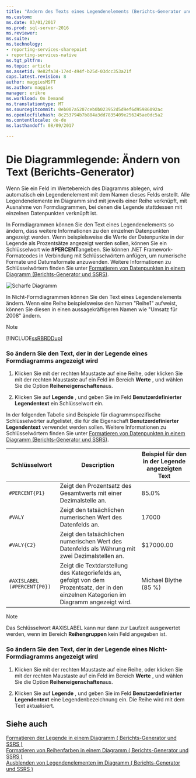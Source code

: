 ```yaml
---
title: "Ändern des Texts eines Legendenelements (Berichts-Generator und SSRS) | Microsoft Docs"
ms.custom: 
ms.date: 03/01/2017
ms.prod: sql-server-2016
ms.reviewer: 
ms.suite: 
ms.technology:
- reporting-services-sharepoint
- reporting-services-native
ms.tgt_pltfrm: 
ms.topic: article
ms.assetid: 9e82fa34-17ed-494f-b25d-03dcc353a21f
caps.latest.revision: 8
author: maggiesMSFT
ms.author: maggies
manager: erikre
ms.workload: On Demand
ms.translationtype: MT
ms.sourcegitcommit: 0eb007a5207ceb0b023952d5d9ef6d95986092ac
ms.openlocfilehash: 8c253794b7b884a3dd7835409e256245ae0dc5a2
ms.contentlocale: de-de
ms.lasthandoff: 08/09/2017

---
```

# <a name="chart-legend---change-item-text-report-builder"></a>Die Diagrammlegende: Ändern von Text (Berichts-Generator)
  Wenn Sie ein Feld im Wertebereich des Diagramms ablegen, wird automatisch ein Legendenelement mit dem Namen dieses Felds erstellt. Alle Legendenelemente im Diagramm sind mit jeweils einer Reihe verknüpft, mit Ausnahme von Formdiagrammen, bei denen die Legende stattdessen mit einzelnen Datenpunkten verknüpft ist.  
  
 In Formdiagrammen können Sie den Text eines Legendenelements so ändern, dass weitere Informationen zu den einzelnen Datenpunkten angezeigt werden. Wenn beispielsweise die Werte der Datenpunkte in der Legende als Prozentsätze angezeigt werden sollen, können Sie ein Schlüsselwort wie **#PERCENT**angeben. Sie können .NET Framework-Formatcodes in Verbindung mit Schlüsselwörtern anfügen, um numerische Formate und Datumsformate anzuwenden. Weitere Informationen zu Schlüsselwörtern finden Sie unter [Formatieren von Datenpunkten in einem Diagramm &#40;Berichts-Generator und SSRS&#41;](../../reporting-services/report-design/formatting-data-points-on-a-chart-report-builder-and-ssrs.md).  
  
 ![Scharfe Diagramm](../../reporting-services/report-design/media/sharpchart.png "scharfe Diagramm")  
  
 In Nicht-Formdiagrammen können Sie den Text eines Legendenelements ändern. Wenn eine Reihe beispielsweise den Namen "Reihe1" aufweist, können Sie diesen in einen aussagekräftigeren Namen wie "Umsatz für 2008" ändern.  
  
> [!NOTE]  
>  [!INCLUDE[ssRBRDDup](../../includes/ssrbrddup-md.md)]  
  
### <a name="to-modify-the-text-that-appears-in-the-legend-on-a-shape-chart"></a>So ändern Sie den Text, der in der Legende eines Formdiagramms angezeigt wird  
  
1.  Klicken Sie mit der rechten Maustaste auf eine Reihe, oder klicken Sie mit der rechten Maustaste auf ein Feld im Bereich **Werte** , und wählen Sie die Option **Reiheneigenschaften**aus.  
  
2.  Klicken Sie auf **Legende** , und geben Sie im Feld **Benutzerdefinierter Legendentext** ein Schlüsselwort ein.  
  
 In der folgenden Tabelle sind Beispiele für diagrammspezifische Schlüsselwörter aufgelistet, die für die Eigenschaft **Benutzerdefinierter Legendentext** verwendet werden sollen. Weitere Informationen zu Schlüsselwörtern finden Sie unter [Formatieren von Datenpunkten in einem Diagramm &#40;Berichts-Generator und SSRS&#41;](../../reporting-services/report-design/formatting-data-points-on-a-chart-report-builder-and-ssrs.md).  
  
|Schlüsselwort|Description|Beispiel für den in der Legende angezeigten Text|  
|-------------|-----------------|---------------------------------------------------|  
|`#PERCENT{P1}`|Zeigt den Prozentsatz des Gesamtwerts mit einer Dezimalstelle an.|85.0%|  
|`#VALY`|Zeigt den tatsächlichen numerischen Wert des Datenfelds an.|17000|  
|`#VALY{C2}`|Zeigt den tatsächlichen numerischen Wert des Datenfelds als Währung mit zwei Dezimalstellen an.|$17000.00|  
|`#AXISLABEL (#PERCENT{P0})`|Zeigt die Textdarstellung des Kategoriefelds an, gefolgt von dem Prozentsatz, der in den einzelnen Kategorien im Diagramm angezeigt wird.|Michael Blythe (85 %)|  
  
> [!NOTE]  
>  Das Schlüsselwort #AXISLABEL kann nur dann zur Laufzeit ausgewertet werden, wenn im Bereich **Reihengruppen** kein Feld angegeben ist.  
  
### <a name="to-modify-the-text-that-appears-in-the-legend-on-a-non-shape-chart"></a>So ändern Sie den Text, der in der Legende eines Nicht-Formdiagramms angezeigt wird  
  
1.  Klicken Sie mit der rechten Maustaste auf eine Reihe, oder klicken Sie mit der rechten Maustaste auf ein Feld im Bereich **Werte** , und wählen Sie die Option **Reiheneigenschaften**aus.  
  
2.  Klicken Sie auf **Legende** , und geben Sie im Feld **Benutzerdefinierter Legendentext** eine Legendenbezeichnung ein. Die Reihe wird mit dem Text aktualisiert.  
  
## <a name="see-also"></a>Siehe auch  
 [Formatieren der Legende in einem Diagramm &#40; Berichts-Generator und SSRS &#41;](../../reporting-services/report-design/chart-legend-formatting-report-builder.md)   
 [Formatieren von Reihenfarben in einem Diagramm &#40; Berichts-Generator und SSRS &#41;](../../reporting-services/report-design/formatting-series-colors-on-a-chart-report-builder-and-ssrs.md)   
 [Ausblenden von Legendenelementen im Diagramm &#40; Berichts-Generator und SSRS &#41;](../../reporting-services/report-design/chart-legend-hide-items-report-builder.md)  
  
  

